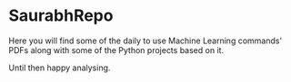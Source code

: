 # SaurabhRepo
Here you will find some of the daily to use Machine Learning commands' PDFs along with some of the Python projects based on it.

Until then happy analysing.
